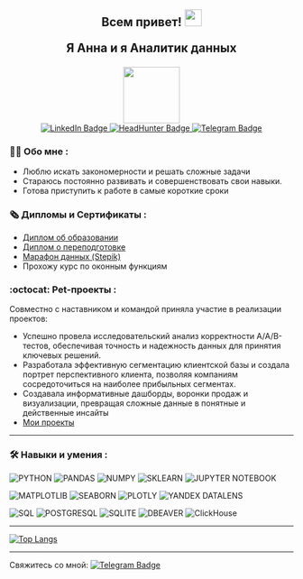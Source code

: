 <h2 align="center">
  Всем привет! 
  <img src="https://media.giphy.com/media/hvRJCLFzcasrR4ia7z/giphy.gif" width="30px"/>
  
  Я Анна и я Аналитик данных
</h2>

<div id="header" align="center">
  <img src="https://media4.giphy.com/media/v1.Y2lkPTc5MGI3NjExdnJrMW9vZjZnNDQ0NjB6eHFpamcwenYwZ2ljNXEyODc4d251c3BvcyZlcD12MV9pbnRlcm5hbF9naWZfYnlfaWQmY3Q9Zw/nNOAPjUdo4mpZFkDf8/giphy.gif" width="100"/>
</div>

<div id="badges" align="center">
  <a href="https://www.linkedin.com/in/anna-vakhrusheva-859448357/">
    <img src="https://img.shields.io/badge/LinkedIn-blue?style=for-the-badge&logo=linkedin&logoColor=white" alt="LinkedIn Badge"/>
  </a>
  <a href="https://perm.hh.ru/resume/7f1ba4dcff0e4818ae0039ed1f6d6c6a726e50">
    <img src="https://img.shields.io/badge/HeadHunter-red?style=for-the-badge&logo=twitter&logoColor=white" alt="HeadHunter Badge"/>
  </a>
  <a href="https://t.me/AnnaV_Winter">
    <img src="https://img.shields.io/badge/Telegram-blue?style=for-the-badge&logo=twitter&logoColor=white" alt="Telegram Badge"/>
  </a>
</div>

### :woman_technologist: Обо мне :

- Люблю искать закономерности и решать сложные задачи
- Стараюсь постоянно развивать и совершенствовать свои навыки.
- Готова приступить к работе в самые короткие сроки

### 🗞️ Дипломы и Сертификаты  :
- <a href="https://drive.google.com/file/d/1NNG7NWS5XWw1orC02CXbJhM4GNDda4Yn/view?usp=sharing" rel="nofollow">Диплом об образовании</a>
- <a href="https://drive.google.com/file/d/1JYnLc0yos55Y0gRdiczv4QRz3nPetUNo/view?usp=sharing" rel="nofollow">Диплом о переподготовке</a>
- <a href="https://drive.google.com/file/d/1tZRNWlpye20SVWUFuHd4yLAcQSq9aOD-/view?usp=sharing" rel="nofollow">Марафон данных (Stepik)</a>
- Прохожу курс по оконным функциям

### :octocat: Pet-проекты  :

Совместно с наставником и командой приняла участие в реализации проектов:

- Успешно провела исследовательский анализ корректности A/A/B-тестов, обеспечивая точность и надежность данных для принятия ключевых решений.
- Разработала эффективную сегментацию клиентской базы и создала портрет перспективного клиента, позволяя компаниям сосредоточиться на наиболее прибыльных сегментах.
- Создавала информативные дашборды, воронки продаж и визуализации, превращая сложные данные в понятные и действенные инсайты
- <a href="https://github.com/AnnaWinterV/My-projects">Мои проекты</a>

---

### :hammer_and_wrench: Навыки и умения :
![PYTHON](https://img.shields.io/badge/PYTHON-F7DF1E?style=for-the-badge&logo=python&logoColor=black)
![PANDAS](https://img.shields.io/badge/PANDAS-%23593d88.svg?style=for-the-badge&logo=pandas&logoColor=white)
![NUMPY](https://img.shields.io/badge/NUMPY-black?style=for-the-badge&logo=numpy&logoColor=white)
![SKLEARN](https://img.shields.io/badge/SKLEARN-%2338B2AC.svg?style=for-the-badge&logo=sklearn&logoColor=white)
![JUPYTER NOTEBOOK](https://img.shields.io/badge/Jupyter%20Notebook-316192?style=for-the-badge&logo=JupyterNotebook&logoColor=white)

![MATPLOTLIB](https://img.shields.io/badge/MATPLOTLIB-black?style=for-the-badge&logo=matplotlib&logoColor=white)
![SEABORN](https://img.shields.io/badge/SEABORN-%23E0234E.svg?style=for-the-badge&logo=seaborn&logoColor=white)
![PLOTLY](https://img.shields.io/badge/PLOTLY-%230081CB.svg?style=for-the-badge&logo=plotly&logoColor=white)
![YANDEX DATALENS](https://img.shields.io/badge/yandex%20datalens-black?style=for-the-badge&logo=yandexdatalens&logoColor=white)

![SQL](https://img.shields.io/badge/SQL-316192?style=for-the-badge&logo=sql&logoColor=white)
![POSTGRESQL](https://img.shields.io/badge/POSTGRESQL-6DA55F?style=for-the-badge&logo=postgresql&logoColor=white)
![SQLITE](https://img.shields.io/badge/SQLITE-%2320232a.svg?style=for-the-badge&logo=sqlite&logoColor=%2361DAFB)
![DBEAVER](https://img.shields.io/badge/DBEAVER-371777?style=for-the-badge&logo=dbeaver&logoColor=white)
![ClickHouse](https://img.shields.io/badge/ClickHouse-F7DF1E?style=for-the-badge&logo=ClickHouse&logoColor=black)


---

[![Top Langs](https://github-readme-stats.vercel.app/api/top-langs/?username=AnnaWinterV&theme=vision-friendly-dark&layout=compact)](https://github.com/anuraghazra/github-readme-stats)

---

Свяжитесь со мной: [![Telegram Badge](https://img.shields.io/badge/-AnnaV_Winter-blue?style=flat&logo=Telegram&logoColor=white)](https://t.me/AnnaV_Winter) 

<div>
  <a href="https://t.me/AnnaV_Winter">
  <img src="https://komarev.com/ghpvc/?username=AnnaWinterV&style=flat-square&color=blue" alt=""
  align="center"/>
</div>
  


